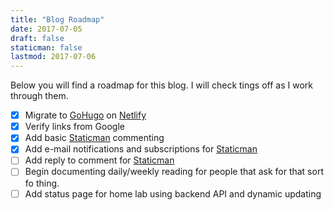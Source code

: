 ```yaml
---
title: "Blog Roadmap"
date: 2017-07-05
draft: false
staticman: false
lastmod: 2017-07-06
---
```


Below you will find a roadmap for this blog.  I will check tings off as I work through them.

- [x] Migrate to [GoHugo](http://gohugo.io/) on [Netlify](https://www.netlify.com/)
- [x] Verify links from Google
- [x] Add basic [Staticman](https://staticman.net/) commenting
- [x] Add e-mail notifications and subscriptions for [Staticman](https://staticman.net/)
- [ ] Add reply to comment for [Staticman](https://staticman.net/)
- [ ] Begin documenting daily/weekly reading for people that ask for that sort fo thing.
- [ ] Add status page for home lab using backend API and dynamic updating